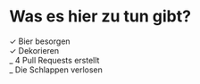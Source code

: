 # Was es hier zu tun gibt?

✓ Bier besorgen  
✓ Dekorieren  
_ 4 Pull Requests erstellt  
_ Die Schlappen verlosen  


